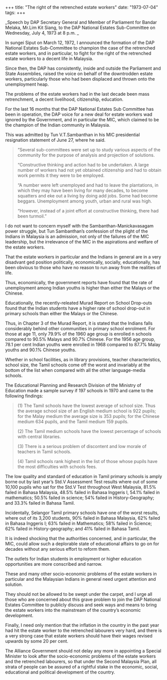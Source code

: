 +++ 
title: "The right of the retrenched estate workers"
date: "1973-07-04"
tags:
+++

_Speech by DAP Secretary General and Member of Parliament for Bandar Melaka, Mr.Lim Kit Siang, to the DAP National Estates Sub-Committee on Wednesday, July 4, 1973 at 8 p.m.
_

In sungei Siput on March 12, 1972, I announced the formation of the DAP National Estates Sub-Committee to champion the case of the retrenched estate workers, and in particular, to fight for the right of the retrenched estate workers to a decent life in Malaysia.

Since then, the DAP has consistently, inside and outside the Parliament and State Assemblies, raised the voice on behalf of the downtrodden estate workers, particularly those who had been displaced and thrown onto the unemployment heap.

The problems of the estate workers had in the last decade been mass retrenchment, a decent livelihood, citizenship, education.

For the last 16 months that the DAP National Estates Sub Committee has been in operation, the DAP voice for a new deal for estate workers wad ignored by the Government, and in particular the MIC, which claimed to be the champion of the Indian community in Malaysia.</u>

This was admitted by Tun V.T.Sambanthan in his MIC presidential resignation statement of June 27, where he said.



<blockquote>“Several sub-committees were set up to study various aspects of the community for the purpose of analysis and projection of solutions.

“Constructive thinking and action had to be undertaken. A large number of workers had not yet obtained citizenship and had to obtain work permits it they were to be employed.

“A number were left unemployed and had to leave the plantations, in which they may have been living for many decades, to become squatters and eke out a living by doing add jobs. Some had become beggars. Unemployment among youth, urban and rural was high.

“However, instead of a joint effort at constructive thinking, there had been turmoil.”</blockquote>



I do not want to concern myself with the Sambanthan-Manickavasagam power struggle, but Tun Sambanthan’s confession of the plight of the Indians in Malaysia is an admission, not only of the failures of the MIC leadership, but the irrelevance of the MIC in the aspirations and welfare of the estate workers.

That the estate workers in particular and the Indians in general are in a very disadvant ged position politically, economically, socially, educationally, has been obvious to those who have no reason to run away from the realities of life.

Thus, economically, the government reports have found that the rate of unemployment among Indian youths is higher than either the Malays or the Chinese.

Educationally, the recently-releated Murad Report on School Drop-outs found that the Indian students have a higher rate of school drop-out in primary schools than either the Malays or the Chinese.

Thus, in Chapter 3 of the Murad Report, it is stated that the Indians falls considerably behind other communities in primary school enrolment. For those at age 11, only 79.9% of the 1960 age group is enrolled n schools compared to 90.5% Malays and 90.7% Chinese. For the 1956 age group, 78.1 per cent Indian youths were enrolled in 1968 compared to 87.7% Malay youths and 90.1% Chinese youths.

Whether in school facilities, as in library provisions, teacher characteristics, school size, the Tamil schools come off the worst and invariably at the bottom of the list when compared with all the other language-media schools.

The Educational Planning and Research Division of the Ministry of Education made a sample survey if 197 schools in 1970 and came to the following findings:



<blockquote>(1)	The Tamil schools have the lowest average of school size. Thus the average school size of an English medium school is 922 pupils; for the Malay medium the average size is 353 pupils; for the Chinese medium 634 pupils, and the Tamil medium 159 pupils.

(2)	The Tamil medium schools have the lowest percentage of schools with central libraries.

(3)	There is a serious problem of discontent and low morale of teachers in Tamil schools.

(4)	Tamil schools rank highest in the list of those whose pupils have the most difficulties with schools fees.</blockquote>



The low quality and standard of education in Tamil primary schools is amply borne out by last year’s Std.V Assessment Test results where out of some 10,100 pupils who sat for the Std.V Test throughout West Malaysia, 81.5% failed in Bahasa Malaysia, 48.5% failed in Bahasa Inggeris I, 54.1% failed in mathematics; 50.5% failed in science; 54% failed in History-Geography; and 33.3% failed in Bahasa Tamil.

Incidentally, Selangor Tamil primary schools have one of the worst results, where out of its 3,200 students, 90% failed in Bahasa Malaysia, 62% failed in Bahasa Inggeris I; 63% failed in Mathematics; 58% failed in Science; 62% failed in History-geography; and 41% failed in Bahasa Tamil.

It is indeed shocking that the authorities concerned, and in particular, the MIC, could allow such a deplorable state of educational affairs to go on for decades without any serious effort to reform them.

The outlets for Indian students in employment or higher education opportunities are more conscribed and narrow.

These and many other socio-economic problems of the estate workers in particular and the Malaysian Indians in general need urgent attention and solution.

They should not be allowed to be swept under the carpet, and I urge all those who are concerned about this grave problem to join the DAP National Estates Committee to publicly discuss and seek ways and means to bring the estate workers into the mainstream of the country’s economic development.

Finally, I need only mention that the inflation in the country in the past year had hit the estate worker to the retrenched labourers very hard, and there is a very strong case that estate workers should have their wages revised upwards by some 20 per cent.

The Alliance Government should not delay any more in appointing a Special Minister to look after the socio-economic problems of the estate workers and the retrenched labourers, so that under the Second Malaysia Plan, all strata of people can be assured of a rightful stake in the economic, social, educational and political development of the country.
 
